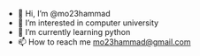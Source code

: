 - 👋 Hi, I’m @mo23hammad
- 👀 I’m interested in computer university
- 🌱 I’m currently learning python
- 📫 How to reach me mo23hammad@gmail.com

<!---
mo23hammad/mo23hammad is a ✨ special ✨ repository because its `README.md` (this file) appears on your GitHub profile.
You can click the Preview link to take a look at your changes.
--->
